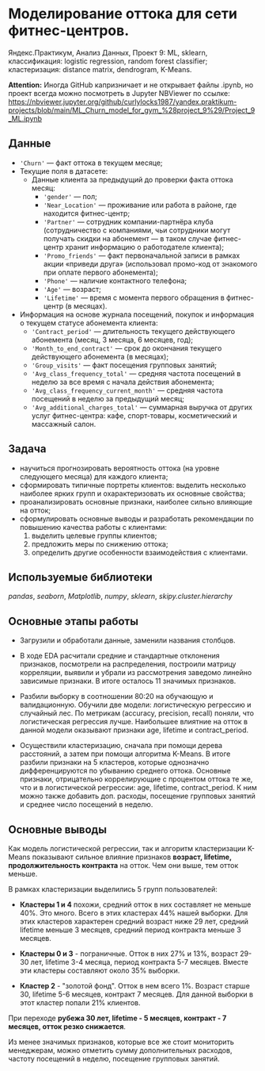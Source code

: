 # Моделирование оттока для сети фитнес-центров.

Яндекс.Практикум, Анализ Данных, Проект 9: ML, sklearn, классификация: logistic regression, random forest classifier; кластеризация: distance matrix, dendrogram, K-Means.

__Attention:__ Иногда GitHub капризничает и не открывает файлы .ipynb, но проект всегда можно посмотреть в Jupyter NBViewer по ссылке: https://nbviewer.jupyter.org/github/curlylocks1987/yandex.praktikum-projects/blob/main/ML_Churn_model_for_gym_%28project_9%29/Project_9_ML.ipynb


## Данные

- `'Churn'` — факт оттока в текущем месяце;
- Текущие поля в датасете:
    - Данные клиента за предыдущий до проверки факта оттока месяц:
        - `'gender'` — пол;
        - `'Near_Location'` — проживание или работа в районе, где находится фитнес-центр;
        - `'Partner'` — сотрудник компании-партнёра клуба (сотрудничество с компаниями, чьи сотрудники могут получать скидки на абонемент — в таком случае фитнес-центр хранит информацию о работодателе клиента);
        - `'Promo_friends'` — факт первоначальной записи в рамках акции «приведи друга» (использовал промо-код от знакомого при оплате первого абонемента);
        - `'Phone'` — наличие контактного телефона;
        - `'Age'` — возраст;
        - `'Lifetime'` — время с момента первого обращения в фитнес-центр (в месяцах).
- Информация на основе журнала посещений, покупок и информация о текущем статусе абонемента клиента:
    - `'Contract_period'` — длительность текущего действующего абонемента (месяц, 3 месяца, 6 месяцев, год);
    - `'Month_to_end_contract'` — срок до окончания текущего действующего абонемента (в месяцах);
    - `'Group_visits'` — факт посещения групповых занятий;
    - `'Avg_class_frequency_total'` — средняя частота посещений в неделю за все время с начала действия абонемента;
    - `'Avg_class_frequency_current_month'` — средняя частота посещений в неделю за предыдущий месяц;
    - `'Avg_additional_charges_total'` — суммарная выручка от других услуг фитнес-центра: кафе, спорт-товары, косметический и массажный салон.

## Задача

- научиться прогнозировать вероятность оттока (на уровне следующего месяца) для каждого клиента;
- сформировать типичные портреты клиентов: выделить несколько наиболее ярких групп и охарактеризовать их основные свойства;
- проанализировать основные признаки, наиболее сильно влияющие на отток;
- сформулировать основные выводы и разработать рекомендации по повышению качества работы с клиентами:
    1. выделить целевые группы клиентов;
    2. предложить меры по снижению оттока;
    3. определить другие особенности взаимодействия с клиентами.

## Используемые библиотеки
*pandas*, *seaborn*, *Matplotlib*, *numpy*, *sklearn*, *skipy.cluster.hierarchy*

## Основные этапы работы

- Загрузили и обработали данные, заменили названия столбцов.

- В ходе EDA расчитали средние и стандартные отклонения признаков, посмотрели на распределения, построили матрицу корреляции, выявили и убрали из рассмотрения заведомо линейно зависимые признаки. В итоге осталось 11 значимых признаков. 

- Разбили выборку в соотношении 80:20 на обучающую и валидационную. Обучили две модели: логистическую регрессию и случайный лес. По метрикам (accuracy, precision, recall) поняли, что логистическая регрессия лучше. Наибольшее влиятние на отток в данной модели оказывают признаки age, lifetime и contract_period.

- Осуществили кластеризацию, сначала при помощи дерева расстояний, а затем при помощи алгоритма K-Means. В итоге разбили признаки на 5 кластеров, которые однозначно дифференцируются по убыванию среднего оттока. Основные признаки, отрицательно коррелирующие с процентом оттока те же, что и в логистической регрессии: age, lifetime, contract_period. К ним можно также добавить доп. расходы, посещение групповых занятий и среднее число посещений в неделю.

## Основные выводы

Как модель логистической регрессии, так и алгоритм кластеризации K-Means показывают сильное влияние признаков __возраст, lifetime, продолжительность контракта__ на отток. Чем они выше, тем отток меньше.

В рамках кластеризации выделились 5 групп пользователей:

- __Кластеры 1 и 4__ похожи, средний отток в них составляет не меньше 40%. Это много. Всего в этих кластерах 44% нашей выборки. Для этих кластеров характерен средний возраст ниже 29 лет, средний lifetime меньше 3 месяцев, средний период контракта меньше 3 месяцев.

- __Кластеры 0 и 3__ - пограничные. Отток в них 27% и 13%, возраст 29-30 лет, lifetime 3-4 месяца, период контракта 5-7 месяцев. Вместе эти кластеры составляют около 35% выборки.

- __Кластер 2__ - "золотой фонд". Отток в нем всего 1%. Возраст старше 30, lifetime 5-6 месяцев, контракт 7 месяцев. Для данной выборки в этот кластер попали 21% клиентов.

При переходе __рубежа 30 лет, lifetime - 5 месяцев, контракт - 7 месяцев, отток резко снижается__.

Из менее значимых признаков, которые все же стоит мониторить менеджерам, можно отметить сумму дополнительных расходов, частоту посещений в неделю, посещение групповых занятий.


